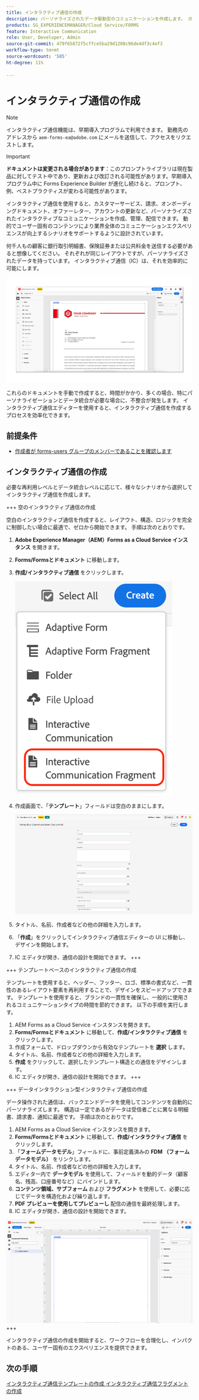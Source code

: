 ```yaml
---
title: インタラクティブ通信の作成
description: パーソナライズされたデータ駆動型のコミュニケーションを作成します。 ガイドとチュートリアルを使用して、主な機能、オンボーディング手順、実際のユースケースを確認します。
products: SG_EXPERIENCEMANAGER/Cloud Service/FORMS
feature: Interactive Communication
role: User, Developer, Admin
source-git-commit: 479f65872f5cffce5ba29d1208c96de4df3c4ef3
workflow-type: tm+mt
source-wordcount: '585'
ht-degree: 11%

---
```


# インタラクティブ通信の作成

>[!NOTE]
>
> インタラクティブ通信機能は、早期導入プログラムで利用できます。 勤務先のアドレスから `aem-forms-ea@adobe.com` にメールを送信して、アクセスをリクエストします。

>[!IMPORTANT]
>
> **ドキュメントは変更される場合があります**：このプロンプトライブラリは現在製品に対してテスト中であり、更新および改訂される可能性があります。早期導入プログラム中に Forms Experience Builder が進化し続けると、プロンプト、例、ベストプラクティスが変わる可能性があります。

インタラクティブ通信を使用すると、カスタマーサービス、請求、オンボーディングドキュメント、オファーレター、アカウントの更新など、パーソナライズされたインタラクティブなコミュニケーションを作成、管理、配信できます。 動的でユーザー固有のコンテンツにより業界全体のコミュニケーションエクスペリエンスが向上するシナリオをサポートするように設計されています。

何千人もの顧客に銀行取引明細書、保険証券または公共料金を送信する必要があると想像してください。 それぞれが同じレイアウトですが、パーソナライズされたデータを持っています。 インタラクティブ通信（IC）は、それを効率的に可能にします。

![IC Docu の検索 ](/help/forms/interactive-communication/assets/introimg.png)

これらのドキュメントを手動で作成すると、時間がかかり、多くの場合、特にパーソナライゼーションとデータ統合が必要な場合に、不整合が発生します。 インタラクティブ通信エディターを使用すると、インタラクティブ通信を作成するプロセスを効率化できます。

## 前提条件

* [作成者が forms-users グループのメンバーであることを確認します](/help/forms/setup-forms-cloud-service.md#configure-users)

## インタラクティブ通信の作成

必要な再利用レベルとデータ統合レベルに応じて、様々なシナリオから選択してインタラクティブ通信を作成します。

+++ 空のインタラクティブ通信の作成

空白のインタラクティブ通信を作成すると、レイアウト、構造、ロジックを完全に制御したい場合に最適で、ゼロから開始できます。
手順は次のとおりです。

1. **Adobe Experience Manager（AEM）Forms as a Cloud Service インスタンス** を開きます。
1. **Forms/Formsとドキュメント** に移動します。
1. **作成/インタラクティブ通信** をクリックします。

   ![IC Docu の検索 ](/help/forms/interactive-communication/assets/comm.png)

1. 作成画面で、「**テンプレート**」フィールドは空白のままにします。

   ![IC Docu の検索 ](/help/forms/interactive-communication/assets/create-ic-document.png)

1. タイトル、名前、作成者などの他の詳細を入力します。
1. 「**作成**」をクリックしてインタラクティブ通信エディターの UI に移動し、デザインを開始します。
1. IC エディタが開き、通信の設計を開始できます。
+++

+++ テンプレートベースのインタラクティブ通信の作成

テンプレートを使用すると、ヘッダー、フッター、ロゴ、標準の書式など、一貫性のあるレイアウト要素を再利用することで、デザインをスピードアップできます。
テンプレートを使用すると、ブランドの一貫性を確保し、一般的に使用されるコミュニケーションタイプの時間を節約できます。 以下の手順を実行します。

1. AEM Forms as a Cloud Service インスタンスを開きます。
1. **Forms/Formsとドキュメント** に移動して、**作成/インタラクティブ通信** をクリックします。
1. 作成フォームで、ドロップダウンから有効なテンプレートを **選択** します。
1. タイトル、名前、作成者などの他の詳細を入力します。
1. **作成** をクリックして、選択したテンプレート構造との通信をデザインします。
1. IC エディタが開き、通信の設計を開始できます。
+++

+++ データインタラクション型インタラクティブ通信の作成

データ操作された通信は、バックエンドデータを使用してコンテンツを自動的にパーソナライズします。
構造は一定であるがデータは受信者ごとに異なる明細書、請求書、通知に最適です。 手順は次のとおりです。

1. AEM Forms as a Cloud Service インスタンスを開きます。
1. **Forms/Formsとドキュメント** に移動して、**作成/インタラクティブ通信** をクリックします。
1. 「**フォームデータモデル**」フィールドに、事前定義済みの **FDM （フォームデータモデル）** をリンクします。
1. タイトル、名前、作成者などの他の詳細を入力します。
1. エディター内で **データモデル** を使用して、フィールドを動的データ（顧客名、残高、口座番号など）にバインドします。
1. **コンテンツ領域、サブフォーム** および **フラグメント** を使用して、必要に応じてデータを構造化および繰り返します。
1. **PDF プレビューを使用してプレビューし** 配信の通信を最終処理します。
1. IC エディタが開き、通信の設計を開始できます。

![IC Docu の検索 ](/help/forms/interactive-communication/assets/ic-ui.png)
+++

インタラクティブ通信の作成を開始すると、ワークフローを合理化し、インパクトのある、ユーザー固有のエクスペリエンスを提供できます。

## 次の手順

[ インタラクティブ通信テンプレートの作成 ](/help/forms/interactive-communication/create-interactive-communication-template.md)
[ インタラクティブ通信フラグメントの作成 ](/help/forms/interactive-communication/create-interactive-communication-fragment.md)
